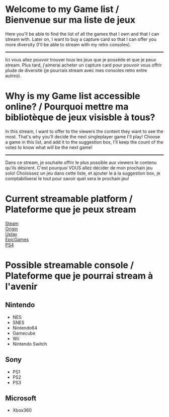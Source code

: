 
# Welcome to my Game list / Bienvenue sur ma liste de jeux

Here you'll be able to find the list of all the games that I own and that I can stream with. Later on, I want to buy a capture card so that I can offer you more diversity (I'll be able to stream with my retro consoles).  
<hr style="border: 1px solid grey;" />  
Ici vous allez pouvoir trouver tous les jeux que je possède et que je peux stream. Plus tard, j'aimerai acheter un capture card pour pouvoir vous offrir plude de diversité (je pourrais stream avec mes consoles retro entre autres).  
  
  
  
# Why is my Game list accessible online? / Pourquoi mettre ma bibliotèque de jeux visisble à tous?

In this stream, I want to offer to the viewers the content they want to see the most. That's why you'll decide the next singleplayer game I'll play! Choose a game in this list, and add it to the suggestion box, I'll keep the count of the votes to know what will be the next game!   
<hr style="border: 1px solid grey;" />  
Dans ce stream, je souhaite offrir le plus possible aux viewers le contenu qu'ils désirent. C'est pourquoi VOUS allez décider de mon prochain jeu solo! Choisissez un jeu dans cette liste, et ajouter le à la suggestion box, je comptabiliserai le tout pour savoir quel sera le prochain jeu!   

# Current streamable platform / Plateforme que je peux stream 

[Steam](Steam/indexSteam.md)  
[Origin](Origin/indexOrigin.md)  
[Uplay](Uplay/indexUplay.md)  
[EpicGames](EpicGames/indexEpicGames.md)  
[PS4](PS4/indexPS4.md)  

# Possible streamable console / Plateforme que je pourrai stream à l'avenir

## Nintendo 
+ NES  
+ SNES  
+ Nintendo64   
+ Gamecube  
+ Wii  
+ Nintendo Switch  

## Sony
+ PS1    
+ PS2    
+ PS3    

## Microsoft
+ Xbox360  
